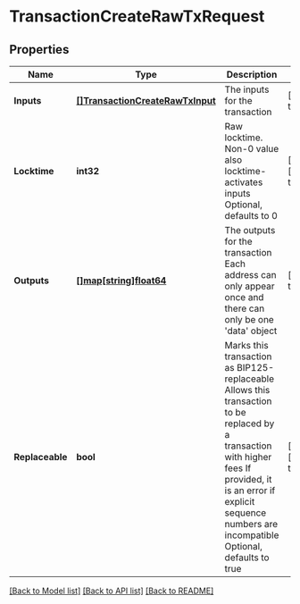 # TransactionCreateRawTxRequest

## Properties
Name | Type | Description | Notes
------------ | ------------- | ------------- | -------------
**Inputs** | [**[]TransactionCreateRawTxInput**](transaction.CreateRawTxInput.md) | The inputs for the transaction | [default to null]
**Locktime** | **int32** | Raw locktime. Non-0 value also locktime-activates inputs Optional, defaults to 0 | [optional] [default to null]
**Outputs** | [**[]map[string]float64**](map.md) | The outputs for the transaction Each address can only appear once and there can only be one &#x27;data&#x27; object | [default to null]
**Replaceable** | **bool** | Marks this transaction as BIP125-replaceable Allows this transaction to be replaced by a transaction with higher fees If provided, it is an error if explicit sequence numbers are incompatible Optional, defaults to true | [optional] [default to null]

[[Back to Model list]](../README.md#documentation-for-models) [[Back to API list]](../README.md#documentation-for-api-endpoints) [[Back to README]](../README.md)

